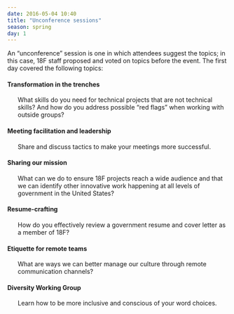 ```yaml
---
date: 2016-05-04 10:40
title: "Unconference sessions"
season: spring
day: 1
---
```

An “unconference” session is one in which attendees suggest the topics; in this case, 18F staff proposed and voted on topics before the event. The first day covered the following topics:

#### Transformation in the trenches
<ul style="list-style: none">
<li>What skills do you need for technical projects that are not technical skills? And how do you address possible “red flags” when working with outside groups?</li>
</ul>

#### Meeting facilitation and leadership
<ul style="list-style: none">
<li>Share and discuss tactics to make your meetings more successful.</li>
</ul>

#### Sharing our mission
<ul style="list-style: none">
<li>What can we do to ensure 18F projects reach a wide audience and that we can identify other innovative work happening at all levels of government in the United States?</li>
</ul>

#### Resume-crafting
<ul style="list-style: none">
<li>How do you effectively review a government resume and cover letter as a member of 18F?</li>
</ul>

#### Etiquette for remote teams
<ul style="list-style: none">
<li>What are ways we can better manage our culture through remote communication channels?</li>
</ul>

#### Diversity Working Group
<ul style="list-style: none">
<li>Learn how to be more inclusive and conscious of your word choices.</li>
</ul>
